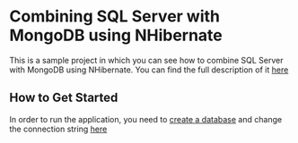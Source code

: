 Combining SQL Server with MongoDB using NHibernate
=====================

This is a sample project in which you can see how to combine SQL Server with MongoDB using NHibernate.
You can find the full description of it [here][L1]

How to Get Started
--------------

In order to run the application, you need to [create a database][L2] and change the connection string [here][L3]

[L1]: 1
[L2]: SqlWithMongo.UI/Database.sql
[L3]: SqlWithMongo.UI/Program.cs